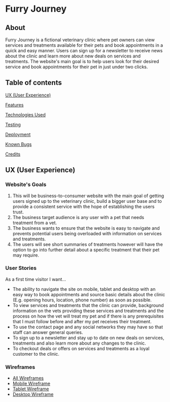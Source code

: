 # Furry Journey

## About
Furry Journey is a fictional veterinary clinic where pet owners can view services and treatments available for their pets and book appointments in a quick and easy manner. Users can sign up for a newsletter to receive news about the clinic and learn more about new deals on services and treatments. The website's main goal is to help users look for their desired service and book appointments for their pet in just under two clicks.

## Table of contents

[UX (User Experience)](#UX)

[Features](#features)

[Technologies Used](#technologies)

[Testing](#testing)

[Deployment](#deployment)

[Known Bugs](#bugs)

[Credits](#credits)

<a name="UX"></a>
## UX (User Experience)

### Website's Goals

1. This will be business-to-consumer website with the main goal of getting users signed up to the veterinary clinic, build a bigger user base and to provide a consistent service with the hope of establishing the users trust.
1. The business target audience is any user with a pet that needs treatment from a vet.
1. The business wants to ensure that the website is easy to navigate and prevents potential users being overloaded with information on services and treatments.
1. The users will see short summaries of treatments however will have the option to go into further detail about a specific treatment that their pet may require.

### User Stories

As a first time visitor I want...
* The ability to navigate the site on mobile, tablet and desktop with an easy way to book appointments and source basic details about the clinic (E.g. opening hours, location, phone number) as soon as possible.
* To view services and treatments that the clinic can provide, background information on the vets providing these services and treatments and the process on how the vet will treat my pet and if there is any prerequisites that I must follow before and after my pet receives their treatment.
* To use the contact page and any social networks they may have so that staff can answer general queries.
* To sign up to a newsletter and stay up to date on new deals on services, treatments and also learn more about any changes to the clinic.
* To checkout deals or offers on services and treatments as a loyal customer to the clinic.

### Wireframes

- <a href="assets/wireframes/wireframes.pdf" target="_blank">All Wireframes</a><br>
- <a href="assets/wireframes/mobile-wireframe.png" target="_blank">Mobile Wireframe</a>
- <a href="assets/wireframes/tablet-wireframe.png" target="_blank">Tablet Wireframe</a>
- <a href="assets/wireframes/desktop-wireframe.png" target="_blank">Desktop Wireframe</a>